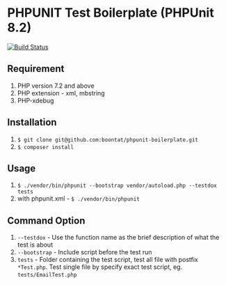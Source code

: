 # PHPUNIT Test Boilerplate (PHPUnit 8.2)

<a href="https://travis-ci.org/laravel/framework"><img src="https://travis-ci.org/boontat/phpunit-boilerplate.svg?branch=master" alt="Build Status"></a>

## Requirement
1. PHP version 7.2 and above
2. PHP extension - xml, mbstring
3. PHP-xdebug

## Installation
1. `$ git clone git@github.com:boontat/phpunit-boilerplate.git`
2. `$ composer install`

## Usage
1. `$ ./vendor/bin/phpunit --bootstrap vendor/autoload.php --testdox tests`
2. with phpunit.xml - `$ ./vendor/bin/phpunit`

## Command Option
1. `--testdox` - Use the function name as the brief description of what the test is about
2. `--bootstrap` - Include script before the test run
3. `tests` - Folder containing the test script, test all file with postfix `*Test.php`. Test single file by specify exact test script, eg. `tests/EmailTest.php`
